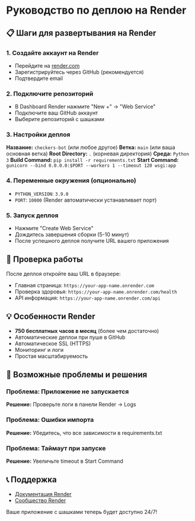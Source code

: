 # Руководство по деплою на Render

## 📋 Шаги для развертывания на Render

### 1. Создайте аккаунт на Render
- Перейдите на [render.com](https://render.com)
- Зарегистрируйтесь через GitHub (рекомендуется)
- Подтвердите email

### 2. Подключите репозиторий
- В Dashboard Render нажмите "New +" → "Web Service"
- Подключите ваш GitHub аккаунт
- Выберите репозиторий с шашками

### 3. Настройки деплоя
**Название:** `checkers-bot` (или любое другое)
**Ветка:** `main` (или ваша основная ветка)
**Root Directory:** `.` (корневая директория)
**Среда:** `Python 3`
**Build Command:** `pip install -r requirements.txt`
**Start Command:** `gunicorn --bind 0.0.0.0:$PORT --workers 1 --timeout 120 wsgi:app`

### 4. Переменные окружения (опционально)
- `PYTHON_VERSION`: `3.9.0`
- `PORT`: `10000` (Render автоматически устанавливает порт)

### 5. Запуск деплоя
- Нажмите "Create Web Service"
- Дождитесь завершения сборки (5-10 минут)
- После успешного деплоя получите URL вашего приложения

## 🚀 Проверка работы
После деплоя откройте ваш URL в браузере:
- Главная страница: `https://your-app-name.onrender.com`
- Проверка здоровья: `https://your-app-name.onrender.com/health`
- API информация: `https://your-app-name.onrender.com/api`

## 💡 Особенности Render
- **750 бесплатных часов в месяц** (более чем достаточно)
- Автоматические деплои при пуше в GitHub
- Автоматическое SSL (HTTPS)
- Мониторинг и логи
- Простая масштабируемость

## 🔧 Возможные проблемы и решения

### Проблема: Приложение не запускается
**Решение:** Проверьте логи в панели Render → Logs

### Проблема: Ошибки импорта
**Решение:** Убедитесь, что все зависимости в requirements.txt

### Проблема: Таймаут при запуске
**Решение:** Увеличьте timeout в Start Command

## 📞 Поддержка
- [Документация Render](https://render.com/docs)
- [Сообщество Render](https://community.render.com)

Ваше приложение с шашками теперь будет доступно 24/7!